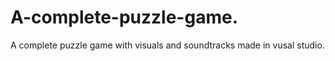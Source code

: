 # A-complete-puzzle-game.
A complete puzzle game with visuals and soundtracks made in vusal studio.
